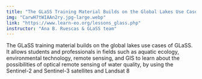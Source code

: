 ```yaml
---
title: "The GLaSS Training Material Builds on the Global Lakes Use Cases"
img: "CarwH7tWIAAn2ry.jpg-large.webp"
link: "https://www.learn-eo.org/lessons_glass.php"
instructor: "Ana B. Ruescas & GLaSS team"
---
```

  
The GLaSS training material builds on the global lakes use cases of GLaSS. It allows students and professionals in fields such as aquatic ecology, environmental technology, remote sensing, and GIS to learn about the possibilities of optical remote sensing of water quality, by using the Sentinel-2 and Sentinel-3 satellites and Landsat 8